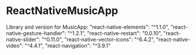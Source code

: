 # ReactNativeMusicApp

Library and version for MusicApp:
    "react-native-elements": "^1.1.0",
    "react-native-gesture-handler": "^1.2.1",
    "react-native-restart": "0.0.10",
    "react-native-slider": "^0.11.0",
    "react-native-vector-icons": "^6.4.2",
    "react-native-video": "^4.4.1",
    "react-navigation": "^3.9.1"

